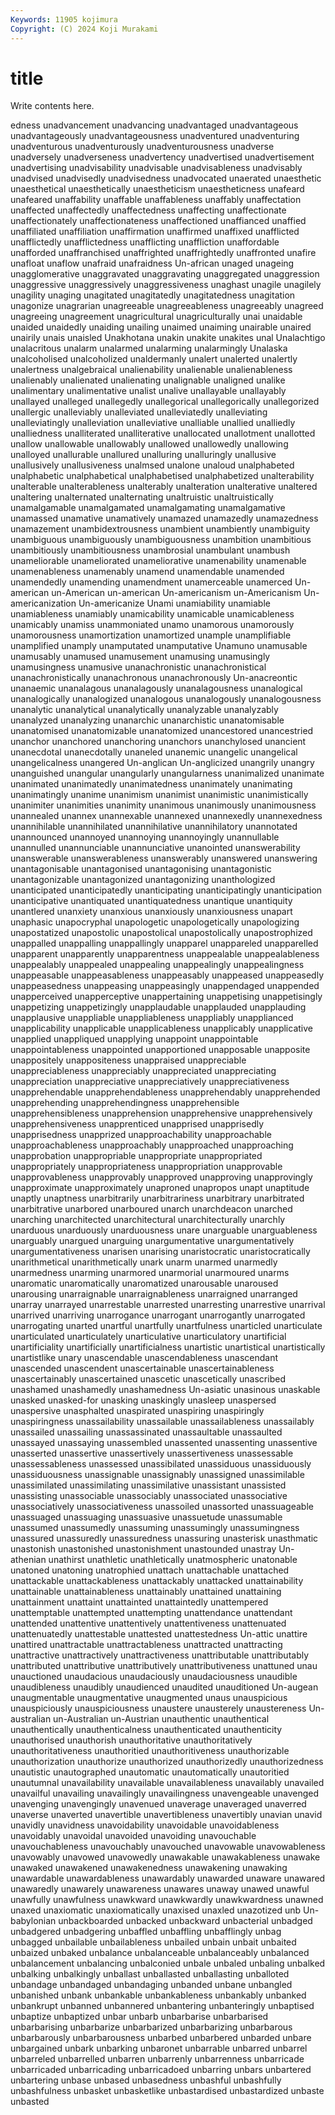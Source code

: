 ```yaml
---
Keywords: 11905 kojimura
Copyright: (C) 2024 Koji Murakami
---
```


# title

Write contents here.



edness unadvancement unadvancing unadvantaged unadvantageous unadvantageously unadvantageousness unadventured unadventuring unadventurous
unadventurously unadventurousness unadverse unadversely unadverseness unadvertency unadvertised unadvertisement unadvertising unadvisability
unadvisable unadvisableness unadvisably unadvised unadvisedly unadvisedness unadvocated unaerated unaesthetic unaesthetical
unaesthetically unaestheticism unaestheticness unafeard unafeared unaffability unaffable unaffableness unaffably unaffectation
unaffected unaffectedly unaffectedness unaffecting unaffectionate unaffectionately unaffectionateness unaffectioned unaffianced unaffied
unaffiliated unaffiliation unaffirmation unaffirmed unaffixed unafflicted unafflictedly unafflictedness unafflicting unaffliction
unaffordable unafforded unaffranchised unaffrighted unaffrightedly unaffronted unafire unafloat unaflow unafraid
unafraidness Un-african unaged unageing unagglomerative unaggravated unaggravating unaggregated unaggression unaggressive
unaggressively unaggressiveness unaghast unagile unagilely unagility unaging unagitated unagitatedly unagitatedness
unagitation unagonize unagrarian unagreeable unagreeableness unagreeably unagreed unagreeing unagreement unagricultural
unagriculturally unai unaidable unaided unaidedly unaiding unailing unaimed unaiming unairable
unaired unairily unais unaisled Unakhotana unakin unakite unakites unal Unalachtigo
unalacritous unalarm unalarmed unalarming unalarmingly Unalaska unalcoholised unalcoholized unaldermanly unalert
unalerted unalertly unalertness unalgebraical unalienability unalienable unalienableness unalienably unalienated unalienating
unalignable unaligned unalike unalimentary unalimentative unalist unalive unallayable unallayably unallayed
unalleged unallegedly unallegorical unallegorically unallegorized unallergic unalleviably unalleviated unalleviatedly unalleviating
unalleviatingly unalleviation unalleviative unalliable unallied unalliedly unalliedness unalliterated unalliterative unallocated
unallotment unallotted unallow unallowable unallowably unallowed unallowedly unallowing unalloyed unallurable
unallured unalluring unalluringly unallusive unallusively unallusiveness unalmsed unalone unaloud unalphabeted
unalphabetic unalphabetical unalphabetised unalphabetized unalterability unalterable unalterableness unalterably unalteration unalterative
unaltered unaltering unalternated unalternating unaltruistic unaltruistically unamalgamable unamalgamated unamalgamating unamalgamative
unamassed unamative unamatively unamazed unamazedly unamazedness unamazement unambidextrousness unambient unambiently
unambiguity unambiguous unambiguously unambiguousness unambition unambitious unambitiously unambitiousness unambrosial unambulant
unambush unameliorable unameliorated unameliorative unamenability unamenable unamenableness unamenably unamend unamendable
unamended unamendedly unamending unamendment unamerceable unamerced Un-american un-American un-american Un-americanism
un-Americanism Un-americanization Un-americanize Unami unamiability unamiable unamiableness unamiably unamicability unamicable
unamicableness unamicably unamiss unammoniated unamo unamorous unamorously unamorousness unamortization unamortized
unample unamplifiable unamplified unamply unamputated unamputative Unamuno unamusable unamusably unamused
unamusement unamusing unamusingly unamusingness unamusive unanachronistic unanachronistical unanachronistically unanachronous unanachronously
Un-anacreontic unanaemic unanalagous unanalagously unanalagousness unanalogical unanalogically unanalogized unanalogous unanalogously
unanalogousness unanalytic unanalytical unanalytically unanalyzable unanalyzably unanalyzed unanalyzing unanarchic unanarchistic
unanatomisable unanatomised unanatomizable unanatomized unancestored unancestried unanchor unanchored unanchoring unanchors
unanchylosed unancient unanecdotal unanecdotally unaneled unanemic unangelic unangelical unangelicalness unangered
Un-anglican Un-anglicized unangrily unangry unanguished unangular unangularly unangularness unanimalized unanimate
unanimated unanimatedly unanimatedness unanimately unanimating unanimatingly unanime unanimism unanimist unanimistic
unanimistically unanimiter unanimities unanimity unanimous unanimously unanimousness unannealed unannex unannexable
unannexed unannexedly unannexedness unannihilable unannihilated unannihilative unannihilatory unannotated unannounced unannoyed
unannoying unannoyingly unannullable unannulled unannunciable unannunciative unanointed unanswerability unanswerable unanswerableness
unanswerably unanswered unanswering unantagonisable unantagonised unantagonising unantagonistic unantagonizable unantagonized unantagonizing
unanthologized unanticipated unanticipatedly unanticipating unanticipatingly unanticipation unanticipative unantiquated unantiquatedness unantique
unantiquity unantlered unanxiety unanxious unanxiously unanxiousness unapart unaphasic unapocryphal unapologetic
unapologetically unapologizing unapostatized unapostolic unapostolical unapostolically unapostrophized unappalled unappalling unappallingly
unapparel unappareled unapparelled unapparent unapparently unapparentness unappealable unappealableness unappealably unappealed
unappealing unappealingly unappealingness unappeasable unappeasableness unappeasably unappeased unappeasedly unappeasedness unappeasing
unappeasingly unappendaged unappended unapperceived unapperceptive unappertaining unappetising unappetisingly unappetizing unappetizingly
unapplaudable unapplauded unapplauding unapplausive unappliable unappliableness unappliably unapplianced unapplicability unapplicable
unapplicableness unapplicably unapplicative unapplied unappliqued unapplying unappoint unappointable unappointableness unappointed
unapportioned unapposable unapposite unappositely unappositeness unappraised unappreciable unappreciableness unappreciably unappreciated
unappreciating unappreciation unappreciative unappreciatively unappreciativeness unapprehendable unapprehendableness unapprehendably unapprehended unapprehending
unapprehendingness unapprehensible unapprehensibleness unapprehension unapprehensive unapprehensively unapprehensiveness unapprenticed unapprised unapprisedly
unapprisedness unapprized unapproachability unapproachable unapproachableness unapproachably unapproached unapproaching unapprobation unappropriable
unappropriate unappropriated unappropriately unappropriateness unappropriation unapprovable unapprovableness unapprovably unapproved unapproving
unapprovingly unapproximate unapproximately unaproned unapropos unapt unaptitude unaptly unaptness unarbitrarily
unarbitrariness unarbitrary unarbitrated unarbitrative unarbored unarboured unarch unarchdeacon unarched unarching
unarchitected unarchitectural unarchitecturally unarchly unarduous unarduously unarduousness unare unarguable unarguableness
unarguably unargued unarguing unargumentative unargumentatively unargumentativeness unarisen unarising unaristocratic unaristocratically
unarithmetical unarithmetically unark unarm unarmed unarmedly unarmedness unarming unarmored unarmorial
unarmoured unarms unaromatic unaromatically unaromatized unarousable unaroused unarousing unarraignable unarraignableness
unarraigned unarranged unarray unarrayed unarrestable unarrested unarresting unarrestive unarrival unarrived
unarriving unarrogance unarrogant unarrogantly unarrogated unarrogating unarted unartful unartfully unartfulness
unarticled unarticulate unarticulated unarticulately unarticulative unarticulatory unartificial unartificiality unartificially unartificialness
unartistic unartistical unartistically unartistlike unary unascendable unascendableness unascendant unascended unascendent
unascertainable unascertainableness unascertainably unascertained unascetic unascetically unascribed unashamed unashamedly unashamedness
Un-asiatic unasinous unaskable unasked unasked-for unasking unaskingly unasleep unaspersed unaspersive
unasphalted unaspirated unaspiring unaspiringly unaspiringness unassailability unassailable unassailableness unassailably unassailed
unassailing unassassinated unassaultable unassaulted unassayed unassaying unassembled unassented unassenting unassentive
unasserted unassertive unassertively unassertiveness unassessable unassessableness unassessed unassibilated unassiduous unassiduously
unassiduousness unassignable unassignably unassigned unassimilable unassimilated unassimilating unassimilative unassistant unassisted
unassisting unassociable unassociably unassociated unassociative unassociatively unassociativeness unassoiled unassorted unassuageable
unassuaged unassuaging unassuasive unassuetude unassumable unassumed unassumedly unassuming unassumingly unassumingness
unassured unassuredly unassuredness unassuring unasterisk unasthmatic unastonish unastonished unastonishment unastounded
unastray Un-athenian unathirst unathletic unathletically unatmospheric unatonable unatoned unatoning unatrophied
unattach unattachable unattached unattackable unattackableness unattackably unattacked unattainability unattainable unattainableness
unattainably unattained unattaining unattainment unattaint unattainted unattaintedly unattempered unattemptable unattempted
unattempting unattendance unattendant unattended unattentive unattentively unattentiveness unattenuated unattenuatedly unattestable
unattested unattestedness Un-attic unattire unattired unattractable unattractableness unattracted unattracting unattractive
unattractively unattractiveness unattributable unattributably unattributed unattributive unattributively unattributiveness unattuned unau
unauctioned unaudacious unaudaciously unaudaciousness unaudible unaudibleness unaudibly unaudienced unaudited unauditioned
Un-augean unaugmentable unaugmentative unaugmented unaus unauspicious unauspiciously unauspiciousness unaustere unausterely
unaustereness Un-australian un-Australian un-Austrian unauthentic unauthentical unauthentically unauthenticalness unauthenticated unauthenticity
unauthorised unauthorish unauthoritative unauthoritatively unauthoritativeness unauthoritied unauthoritiveness unauthorizable unauthorization unauthorize
unauthorized unauthorizedly unauthorizedness unautistic unautographed unautomatic unautomatically unautoritied unautumnal unavailability
unavailable unavailableness unavailably unavailed unavailful unavailing unavailingly unavailingness unavengeable unavenged
unavenging unavengingly unavenued unaverage unaveraged unaverred unaverse unaverted unavertible unavertibleness
unavertibly unavian unavid unavidly unavidness unavoidability unavoidable unavoidableness unavoidably unavoidal
unavoided unavoiding unavouchable unavouchableness unavouchably unavouched unavowable unavowableness unavowably unavowed
unavowedly unawakable unawakableness unawake unawaked unawakened unawakenedness unawakening unawaking unawardable
unawardableness unawardably unawarded unaware unawared unawaredly unawarely unawareness unawares unaway
unawed unawful unawfully unawfulness unawkward unawkwardly unawkwardness unawned unaxed unaxiomatic
unaxiomatically unaxised unaxled unazotized unb Un-babylonian unbackboarded unbacked unbackward unbacterial
unbadged unbadgered unbadgering unbaffled unbaffling unbafflingly unbag unbagged unbailable unbailableness
unbailed unbain unbait unbaited unbaized unbaked unbalance unbalanceable unbalanceably unbalanced
unbalancement unbalancing unbalconied unbale unbaled unbaling unbalked unbalking unbalkingly unballast
unballasted unballasting unballoted unbandage unbandaged unbandaging unbanded unbane unbangled unbanished
unbank unbankable unbankableness unbankably unbanked unbankrupt unbanned unbannered unbantering unbanteringly
unbaptised unbaptize unbaptized unbar unbarb unbarbarise unbarbarised unbarbarising unbarbarize unbarbarized
unbarbarizing unbarbarous unbarbarously unbarbarousness unbarbed unbarbered unbarded unbare unbargained unbark
unbarking unbaronet unbarrable unbarred unbarrel unbarreled unbarrelled unbarren unbarrenly unbarrenness
unbarricade unbarricaded unbarricading unbarricadoed unbarring unbars unbartered unbartering unbase unbased
unbasedness unbashful unbashfully unbashfulness unbasket unbasketlike unbastardised unbastardized unbaste unbasted

